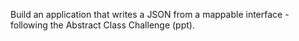 Build an application that writes a JSON from a mappable interface - following the Abstract Class Challenge (ppt).